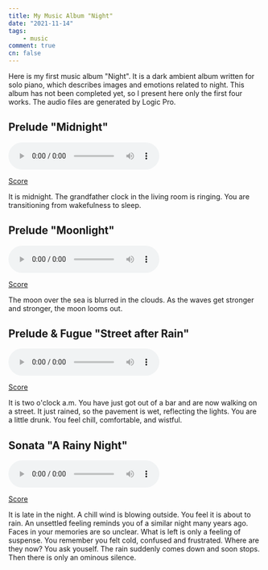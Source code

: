 ```yaml
---
title: My Music Album "Night"
date: "2021-11-14"
tags:
    - music
comment: true
cn: false
---
```



Here is my first music album "Night". It is a dark ambient album written for solo piano, which describes images and emotions related to night. This album has not been completed yet, so I present here only the first four works. The audio files are generated by Logic Pro.


## Prelude "Midnight"

<audio controls>
  <source src="audio/midnight.mp3" type="audio/mpeg">
</audio>

[Score](scores/midnight.pdf)

It is midnight. The grandfather clock in the living room is ringing. You are transitioning from wakefulness to sleep. 


## Prelude "Moonlight"

<audio controls>
  <source src="audio/moonlight.mp3" type="audio/mpeg">
</audio>

[Score](scores/moonlight.pdf)

The moon over the sea is blurred in the clouds. As the waves get stronger and stronger, the moon looms out.


## Prelude & Fugue "Street after Rain"

<audio controls>
  <source src="audio/street.mp3" type="audio/mpeg">
</audio>

[Score](scores/street.pdf)

It is two o'clock a.m. You have just got out of a bar and are now walking on a street. It just rained, so the pavement is wet, reflecting the lights. You are a little drunk. You feel chill, comfortable, and wistful.


## Sonata "A Rainy Night"

<audio controls>
  <source src="audio/rainy.mp3" type="audio/mpeg">
</audio>

[Score](scores/rainy.pdf)

It is late in the night. A chill wind is blowing outside. You feel it is about to rain. An unsettled feeling reminds you of a similar night many years ago. Faces in your memories are so unclear. What is left is only a feeling of suspense. You remember you felt cold, confused and frustrated. Where are they now? You ask youself. The rain suddenly comes down and soon stops. Then there is only an ominous silence.
